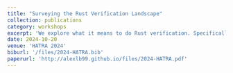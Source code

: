 ```yaml
---
title: "Surveying the Rust Verification Landscape"
collection: publications
category: workshops
excerpt: 'We explore what it means to do Rust verification. Specifically, we explore which properties are worth verifying for Rust; what techniques exist to verify them; and which code is worth verifying. In doing so, we motivate an effort to verify safety properties of the Rust standard library, presenting the relevant challenges along with ideas to address them.'
date: 2024-10-20
venue: 'HATRA 2024'
biburl: '/files/2024-HATRA.bib'
paperurl: 'http://alexlb99.github.io/files/2024-HATRA.pdf'
---
```


